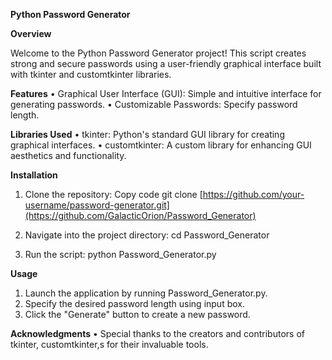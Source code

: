 **Python Password Generator**

**Overview**

Welcome to the Python Password Generator project! This script creates strong and secure passwords using a user-friendly graphical interface built with tkinter and customtkinter libraries. 

**Features**
•	Graphical User Interface (GUI): Simple and intuitive interface for generating passwords.
•	Customizable Passwords: Specify password length.


**Libraries Used**
•	tkinter: Python's standard GUI library for creating graphical interfaces.
•	customtkinter: A custom library for enhancing GUI aesthetics and functionality.

**Installation**
1.	Clone the repository:
Copy code
git clone [https://github.com/your-username/password-generator.git](https://github.com/GalacticOrion/Password_Generator)

2.	Navigate into the project directory:
cd Password_Generator

3.	Run the script:
python Password_Generator.py

**Usage**
1.	Launch the application by running Password_Generator.py.
2.	Specify the desired password length using input box.
3.	Click the "Generate" button to create a new password.


**Acknowledgments**
•	Special thanks to the creators and contributors of tkinter, customtkinter,s for their invaluable tools.

